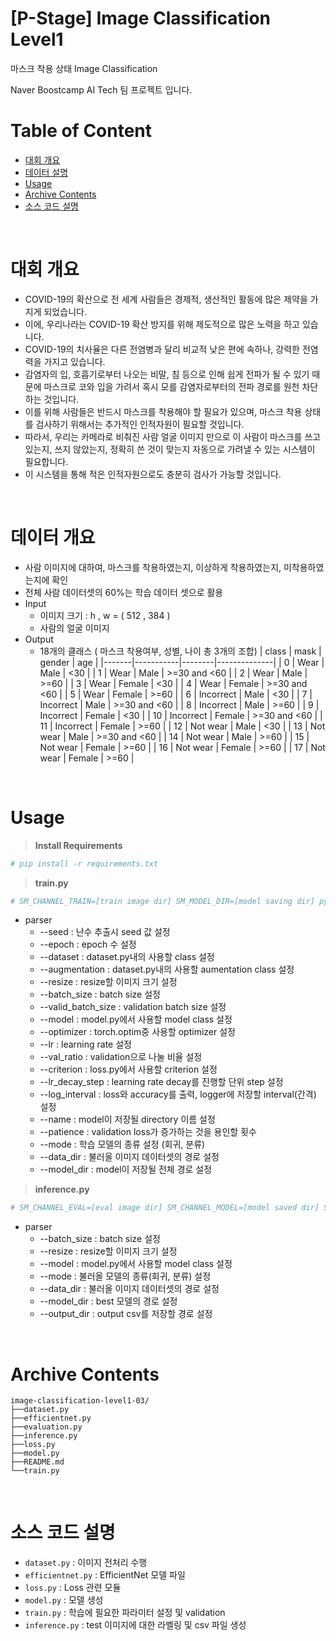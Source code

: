 [P-Stage] Image Classification Level1
==========================================
마스크 착용 상태 Image Classification

Naver Boostcamp AI Tech 팀 프로젝트 입니다.

Table of Content
==================
* [대회 개요](#Overview)
* [데이터 설명](#DataDefinition)
* [Usage](#usage)
* [Archive Contents](#Archive-Contents)
* [소스 코드 설명](#code)

<br>

대회 개요 <a name = 'Overview'></a>
===============
- COVID-19의 확산으로 전 세계 사람들은 경제적, 생산적인 활동에 많은 제약을 가지게 되었습니다.
- 이에, 우리나라는 COVID-19 확산 방지를 위해 제도적으로 많은 노력을 하고 있습니다.
- COVID-19의 치사율은 다른 전염병과 달리 비교적 낮은 편에 속하나, 강력한 전염력을 가지고 있습니다.
- 감염자의 입, 호흡기로부터 나오는 비말, 침 등으로 인해 쉽게 전파가 될 수 있기 때문에 마스크로 코와 입을 가려서 혹시 모를 감염자로부터의 전파 경로를 원천 차단하는 것입니다. 
- 이를 위해 사람들은 반드시 마스크를 착용해야 할 필요가 있으며, 마스크 착용 상태를 검사하기 위해서는 추가적인 인적자원이 필요할 것입니다.
- 따라서, 우리는 카메라로 비춰진 사람 얼굴 이미지 만으로 이 사람이 마스크를 쓰고 있는지, 쓰지 않았는지, 정확히 쓴 것이 맞는지 자동으로 가려낼 수 있는 시스템이 필요합니다. 
- 이 시스템을 통해 적은 인적자원으로도 충분히 검사가 가능할 것입니다.

<br>

데이터 개요 <a name='DataDefinition'></a>
===============
- 사람 이미지에 대하여, 마스크를 착용하였는지, 이상하게 착용하였는지, 미착용하였는지에 확인
- 전체 사람 데이터셋의 60%는 학습 데이터 셋으로 활용
- Input
    - 이미지 크기 : h , w = ( 512 , 384 )
    - 사람의 얼굴 이미지
- Output
    - 18개의 클래스 ( 마스크 착용여부, 성별, 나이 총 3개의 조합)
        | class | mask      | gender | age          |
        |-------|-----------|--------|--------------|
        | 0     | Wear      | Male   | <30          |
        | 1     | Wear      | Male   | >=30 and <60 |
        | 2     | Wear      | Male   | >=60         |
        | 3     | Wear      | Female | <30          |
        | 4     | Wear      | Female | >=30 and <60 |
        | 5     | Wear      | Female | >=60         |
        | 6     | Incorrect | Male   | <30          |
        | 7     | Incorrect | Male   | >=30 and <60 |
        | 8     | Incorrect | Male   | >=60         |
        | 9     | Incorrect | Female | <30          |
        | 10    | Incorrect | Female | >=30 and <60 |
        | 11    | Incorrect | Female | >=60         |
        | 12    | Not wear  | Male   | <30          |
        | 13    | Not wear  | Male   | >=30 and <60 |
        | 14    | Not wear  | Male   | >=60         |
        | 15    | Not wear  | Female | >=60         |
        | 16    | Not wear  | Female | >=60         |
        | 17    | Not wear  | Female | >=60         |

<br>

Usage
=====

>**Install Requirements**

```bash
# pip install -r requirements.txt
```

>**train.py**
```bash
# SM_CHANNEL_TRAIN=[train image dir] SM_MODEL_DIR=[model saving dir] python train.py [parser]
```
- parser
    - --seed : 난수 추출시 seed 값 설정
    - --epoch : epoch 수 설정
    - --dataset : dataset.py내의 사용할 class 설정
    - --augmentation : dataset.py내의 사용할 aumentation class 설정
    - --resize : resize할 이미지 크기 설정
    - --batch_size : batch size 설정
    - --valid_batch_size : validation batch size 설정
    - --model : model.py에서 사용할 model class 설정
    - --optimizer : torch.optim중 사용할 optimizer 설정
    - --lr : learning rate 설정
    - --val_ratio : validation으로 나눌 비율 설정
    - --criterion : loss.py에서 사용할 criterion 설정
    - --lr_decay_step : learning rate decay를 진행할 단위 step 설정
    - --log_interval : loss와 accuracy를 출력, logger에 저장할 interval(간격) 설정
    - --name : model이 저장될 directory 이름 설정
    - --patience : validation loss가 증가하는 것을 용인할 횟수
    - --mode : 학습 모델의 종류 설정 (회귀, 분류)
    - --data_dir : 불러올 이미지 데이터셋의 경로 설정
    - --model_dir : model이 저장될 전체 경로 설정


>**inference.py**
```bash
# SM_CHANNEL_EVAL=[eval image dir] SM_CHANNEL_MODEL=[model saved dir] SM_OUTPUT_DATA_DIR=[inference output dir] python inference.py [parser]
```
- parser
    - --batch_size : batch size 설정
    - --resize : resize할 이미지 크기 설정
    - --model : model.py에서 사용할 model class 설정
    - --mode : 불러올 모델의 종류(회귀, 분류) 설정
    - --data_dir : 불러올 이미지 데이터셋의 경로 설정
    - --model_dir : best 모델의 경로 설정
    - --output_dir : output csv를 저장할 경로 설정

<br>

Archive Contents<a name='Archive-Contents'></a>
===============
```
image-classification-level1-03/
├──dataset.py
├──efficientnet.py
├──evaluation.py
├──inference.py
├──loss.py
├──model.py
├──README.md
└──train.py
```

<br>

소스 코드 설명 <a name = 'Code'></a>
======
- `dataset.py` : 이미지 전처리 수행
- `efficientnet.py` : EfficientNet 모델 파일
- `loss.py` : Loss 관련 모듈
- `model.py` : 모델 생성
- `train.py` : 학습에 필요한 파라미터 설정 및 validation
- `inference.py` : test 이미지에 대한 라벨링 및 csv 파일 생성

<!-- 
<br></br>
##  문제정의 및 해결방법 <a name = 'Solution'></a>
- 해당 대회에 대한 문제를 어떻게 정의하고, 어떻게 풀어갔는지, 최종적으로는 어떤 솔루션을 사용하였는지에 대해서는 각자의 wrap up report에서 기술하고 있습니다. 
    - [wrapup report](https://docs.google.com/document/d/1DRyilPNVsjNzxif05JKpSIUnwOjDEZjkJKhnANbj094/edit)    

- 위 report에는 대회를 참가한 후, 개인의 회고도 포함되어있습니다.  -->

